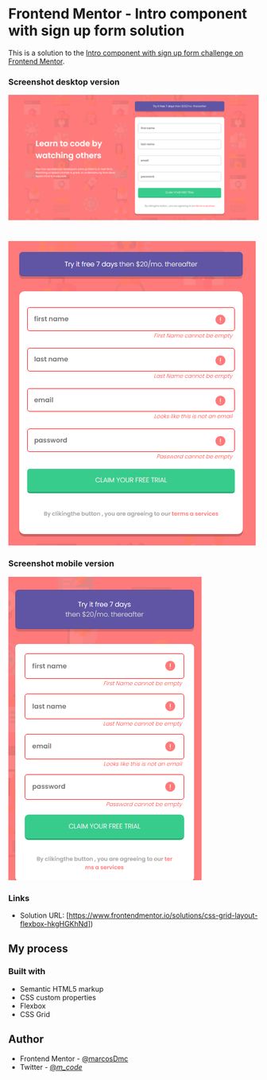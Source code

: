 # Frontend Mentor - Intro component with sign up form solution

This is a solution to the [Intro component with sign up form challenge on Frontend Mentor](https://www.frontendmentor.io/solutions/css-grid-layout-flexbox-hkgHGKhNd). 


### Screenshot desktop version

![desktop](./images/desktop.png)
#
![](./images/form-status.png)

### Screenshot mobile version


![](./images/form-mobile-status.png)

### Links

- Solution URL: [https://www.frontendmentor.io/solutions/css-grid-layout-flexbox-hkgHGKhNd])

## My process

### Built with

- Semantic HTML5 markup
- CSS custom properties
- Flexbox
- CSS Grid

## Author


- Frontend Mentor - [@marcosDmc](https://www.frontendmentor.io/profile/marcosDmc)
- Twitter - [@_m_code_](https://www.twitter.com/_m_code_)

